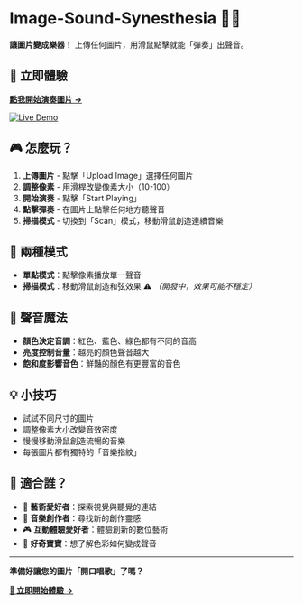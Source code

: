 # Image-Sound-Synesthesia 🎨🎵

**讓圖片變成樂器！** 上傳任何圖片，用滑鼠點擊就能「彈奏」出聲音。

## 🚀 立即體驗

**[點我開始演奏圖片 →](https://olive-uicreator.github.io/image-sound-synesthesia)**

[![Live Demo](https://img.shields.io/badge/🎵%20立即體驗-Live%20Demo-brightgreen)](https://olive-uicreator.github.io/image-sound-synesthesia)

## 🎮 怎麼玩？

1. **上傳圖片** - 點擊「Upload Image」選擇任何圖片
2. **調整像素** - 用滑桿改變像素大小（10-100）
3. **開始演奏** - 點擊「Start Playing」
4. **點擊彈奏** - 在圖片上點擊任何地方聽聲音
5. **掃描模式** - 切換到「Scan」模式，移動滑鼠創造連續音樂

## 🎨 兩種模式

- **單點模式**：點擊像素播放單一聲音
- **掃描模式**：移動滑鼠創造和弦效果 ⚠️ *（開發中，效果可能不穩定）*

## 🎵 聲音魔法

- **顏色決定音調**：紅色、藍色、綠色都有不同的音高
- **亮度控制音量**：越亮的顏色聲音越大
- **飽和度影響音色**：鮮豔的顏色有更豐富的音色

## 💡 小技巧

- 試試不同尺寸的圖片
- 調整像素大小改變音效密度
- 慢慢移動滑鼠創造流暢的音樂
- 每張圖片都有獨特的「音樂指紋」

## 🎯 適合誰？

- 🎨 **藝術愛好者**：探索視覺與聽覺的連結
- 🎵 **音樂創作者**：尋找新的創作靈感
- 🎮 **互動體驗愛好者**：體驗創新的數位藝術
- 🧠 **好奇寶寶**：想了解色彩如何變成聲音

---

**準備好讓您的圖片「開口唱歌」了嗎？**

**[🎵 立即開始體驗 →](https://olive-uicreator.github.io/image-sound-synesthesia)**